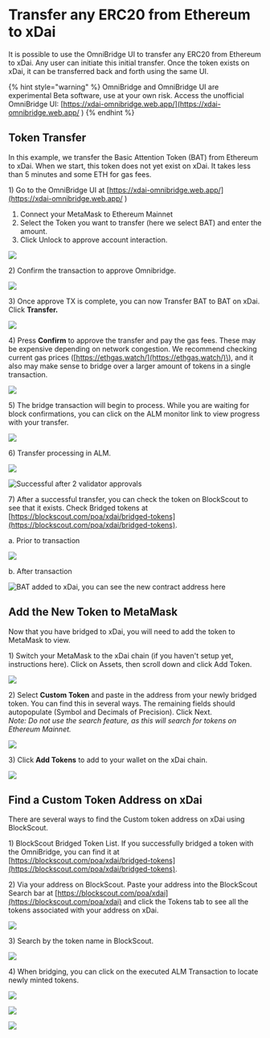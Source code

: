 # Transfer any ERC20 from Ethereum to xDai

It is possible to use the OmniBridge UI to transfer any ERC20 from Ethereum to xDai. Any user can initiate this initial transfer. Once the token exists on xDai, it can be transferred back and forth using the same UI.

{% hint style="warning" %}
OmniBridge and OmniBridge UI are experimental Beta software, use at your own risk. Access the unofficial OmniBridge UI: [https://xdai-omnibridge.web.app/](https://xdai-omnibridge.web.app/
)
{% endhint %}

## Token Transfer

In this example, we transfer the Basic Attention Token \(BAT\) from Ethereum to xDai. When we start, this token does not yet exist on xDai. It takes less than 5 minutes and some ETH for gas fees.

1\) Go to the OmniBridge UI at [https://xdai-omnibridge.web.app/](https://xdai-omnibridge.web.app/
)

1. Connect your MetaMask to Ethereum Mainnet
2. Select the Token you want to transfer \(here we select BAT\) and enter the amount.
3. Click Unlock to approve account interaction.

![](../../../.gitbook/assets/omni1.jpg)

2\) Confirm the transaction to approve Omnibridge.

![](../../../.gitbook/assets/omni2.jpg)

3\) Once approve TX is complete, you can now Transfer BAT to BAT on xDai. Click **Transfer.**

![](../../../.gitbook/assets/omni3.jpg)

4\) Press **Confirm** to approve the transfer and pay the gas fees. These may be expensive depending on network congestion. We recommend checking current gas prices \([https://ethgas.watch/](https://ethgas.watch/)\), and it also may make sense to bridge over a larger amount of tokens in a single transaction.

![](../../../.gitbook/assets/omni4.jpg)

5\) The bridge transaction will begin to process. While you are waiting for block confirmations, you can click on the ALM monitor link to view progress with your transfer.

![](../../../.gitbook/assets/omni5.jpg)

6\) Transfer processing in ALM.

![](../../../.gitbook/assets/omni6a.jpg)

![Successful after 2 validator approvals](../../../.gitbook/assets/omni6b.jpg)

7\) After a successful transfer, you can check the token on BlockScout to see that it exists. Check Bridged tokens at [https://blockscout.com/poa/xdai/bridged-tokens](https://blockscout.com/poa/xdai/bridged-tokens).

a. Prior to transaction

![](../../../.gitbook/assets/bridge1%20%281%29.jpg)

b. After transaction

![BAT added to xDai, you can see the new contract address here](../../../.gitbook/assets/bridge2.jpg)

## Add the New Token to MetaMask

Now that you have bridged to xDai, you will need to add the token to MetaMask to view.

1\) Switch your MetaMask to the xDai chain \(if you haven't setup yet, instructions here\). Click on Assets,  then scroll down and click Add Token.

![](../../../.gitbook/assets/mmx1%20%281%29.jpg)

2\) Select **Custom Token** and paste in the address from your newly bridged token. You can find this in several ways. The remaining fields should autopopulate \(Symbol and Decimals of Precision\). Click Next.    
_Note: Do not use the search feature, as this will search for tokens on Ethereum Mainnet._

![](../../../.gitbook/assets/mmx2.jpg)

3\) Click **Add Tokens** to add to your wallet on the xDai chain.

![](../../../.gitbook/assets/mmx3.jpg)

## Find a Custom Token Address on xDai

There are several ways to find the Custom token address on xDai using BlockScout.

1\) BlockScout Bridged Token List. If you successfully bridged a token with the OmniBridge, you can find it at [https://blockscout.com/poa/xdai/bridged-tokens](https://blockscout.com/poa/xdai/bridged-tokens).

2\) Via your address on BlockScout. Paste your address into the BlockScout Search bar at [https://blockscout.com/poa/xdai](https://blockscout.com/poa/xdai) and click the Tokens tab to see all the tokens associated with your address on xDai.

![](../../../.gitbook/assets/blockscout-search.jpg)

3\) Search by the token name in BlockScout.

![](../../../.gitbook/assets/search.jpg)

4\) When bridging, you can click on the executed ALM Transaction to locate newly minted tokens.

![](../../../.gitbook/assets/alm1.jpg)

![](../../../.gitbook/assets/alm2.jpg)

![](../../../.gitbook/assets/alm3.jpg)

